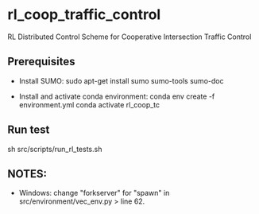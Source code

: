 # rl_coop_traffic_control
RL Distributed Control Scheme for Cooperative Intersection Traffic Control

## Prerequisites
- Install SUMO:
sudo apt-get install sumo sumo-tools sumo-doc

- Install and activate conda environment:
conda env create -f environment.yml
conda activate rl_coop_tc


## Run test
sh src/scripts/run_rl_tests.sh

## NOTES:
- Windows: change "forkserver" for "spawn" in src/environment/vec_env.py > line 62.


